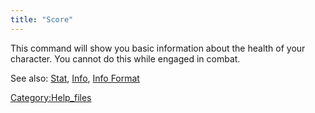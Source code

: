 ```yaml
---
title: "Score"
---
```


This command will show you basic information about the health of your
character. You cannot do this while engaged in combat.

See also: [Stat](Stat "wikilink"), [Info](Info "wikilink"), [Info
Format](Info_Format "wikilink")

[Category:Help_files](Category:Help_files "wikilink")
